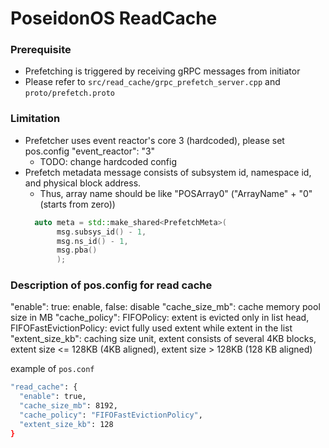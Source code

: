 # PoseidonOS ReadCache

### Prerequisite
- Prefetching is triggered by receiving gRPC messages from initiator
- Please refer to `src/read_cache/grpc_prefetch_server.cpp` and `proto/prefetch.proto`

### Limitation
- Prefetcher uses event reactor's core 3 (hardcoded), please set pos.config "event_reactor": "3"
  - TODO: change hardcoded config
- Prefetch metadata message consists of subsystem id, namespace id, and physical block address.
  -  Thus, array name should be like "POSArray0" ("ArrayName" + "0"(starts from zero))
  ```cpp
    auto meta = std::make_shared<PrefetchMeta>(
         msg.subsys_id() - 1,
         msg.ns_id() - 1,
         msg.pba()
         );
  ```
  
### Description of pos.config for read cache
"enable": true: enable, false: disable
"cache_size_mb": cache memory pool size in MB
"cache_policy": FIFOPolicy: extent is evicted only in list head, FIFOFastEvictionPolicy: evict fully used extent while extent in the list
"extent_size_kb": caching size unit, extent consists of several 4KB blocks, extent size <= 128KB (4KB aligned), extent size > 128KB (128 KB aligned)

example of `pos.conf`
```sh
"read_cache": {
  "enable": true,
  "cache_size_mb": 8192,
  "cache_policy": "FIFOFastEvictionPolicy",
  "extent_size_kb": 128
}
```
